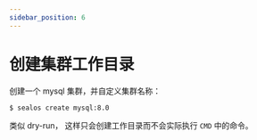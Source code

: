 ```yaml
---
sidebar_position: 6
---
```


# 创建集群工作目录

创建一个 mysql 集群，并自定义集群名称：

```shell
$ sealos create mysql:8.0
```

类似 dry-run， 这样只会创建工作目录而不会实际执行 `CMD` 中的命令。
